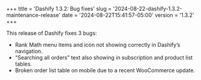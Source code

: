 +++
title = 'Dashify 1.3.2: Bug fixes'
slug = '2024-08-22-dashify-1.3.2-maintenance-release'
date = '2024-08-22T15:41:57-05:00'
version = '1.3.2'
+++

This release of Dashify fixes 3 bugs:

- Rank Math menu items and icon not showing correctly in Dashify’s navigation.
- “Searching all orders” text also showing in subscription and product list tables.
- Broken order list table on mobile due to a recent WooCommerce update.
